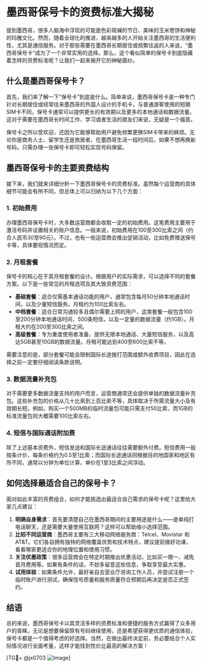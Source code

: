 # 墨西哥保号卡的资费标准大揭秘

提到墨西哥，很多人脑海中浮现的可能是色彩斑斓的节日、美味的玉米卷饼和神秘的玛雅文化。然而，随着全球化的推进，越来越多的人开始关注墨西哥的生活便利性，尤其是通信服务。对于那些需要在墨西哥长期居住或频繁往返的人来说，“墨西哥保号卡”成为了一个非常实用的选择。那么，这个看似简单的保号卡到底隐藏着怎样的资费标准呢？让我们一起来揭开它的神秘面纱。

## 什么是墨西哥保号卡？

首先，我们来了解一下“保号卡”到底是什么。简单来说，墨西哥保号卡是一种专门针对长期居住或经常往来墨西哥的外国人设计的手机卡。与普通游客使用的短期SIM卡不同，保号卡通常可以提供更长的有效期以及更多的本地通话和数据流量。这对于需要在墨西哥长时间工作、学习或者生活的朋友们来说，无疑是一个福音。

保号卡之所以受欢迎，还因为它能够帮助用户避免频繁更换SIM卡带来的麻烦。无论你是商务人士、留学生还是旅居者，在墨西哥生活一段时间后，如果不想再换新号码，只需办理一张保号卡即可轻松实现号码保留。

## 墨西哥保号卡的主要资费结构

接下来，我们就来详细分析一下墨西哥保号卡的资费标准。虽然每个运营商的具体细节可能会有所不同，但总体上可以归纳为以下几个方面：

### 1. 初始费用
办理墨西哥保号卡时，大多数运营商都会收取一定的初始费用。这笔费用主要用于激活号码并设置相关的账户信息。一般来说，初始费用在100至300比索之间（约合人民币30至90元）。不过，也有一些运营商会推出促销活动，比如免费赠送保号卡等，具体要视情况而定。

### 2. 月租套餐
保号卡的核心在于其月租套餐的设计。根据用户的实际需求，可以选择不同的套餐方案。以下是一些常见的月租选项及其大致资费范围：

- **基础套餐**：适合仅需基本通话功能的用户，通常包含每月50分钟本地通话时间，以及少量短信服务。月租约为100比索左右。
- **中档套餐**：适合日常沟通较多且偶尔需要上网的用户，这类套餐一般包含100至200分钟本地通话时间，500条短信，以及一定量的数据流量（约1GB）。月租大约在200至300比索之间。
- **高级套餐**：专为重度使用者准备，提供无限本地通话、大量短信服务，以及高达5GB甚至10GB的数据流量。月租可能达到400至600比索不等。

需要注意的是，部分套餐可能会限制国际长途拨打范围或额外收费项目，因此在选择之前一定要仔细阅读条款说明。

### 3. 数据流量补充包
对于需要更多数据流量支持的用户而言，运营商通常还会提供单独的数据流量补充包。这些补充包的价格从几十比索到上百比索不等，具体取决于所需流量大小及有效期长短。例如，购买一个500MB的临时流量包可能只需支付50比索，而1GB的标准流量包则大概需要100比索左右。

### 4. 短信与国际通话附加费
除了上述基本资费外，短信发送和国际长途通话往往需要额外付费。短信费用一般按条计价，每条价格约为0.5至1比索；而国际长途通话则根据目的地国家和地区有所不同，通常以分钟为单位计算，单价在1至3比索之间浮动。

## 如何选择最适合自己的保号卡？

面对如此丰富的资费组合，如何才能挑选出最适合自己需求的保号卡呢？这里给大家几点建议：

1. **明确自身需求**：首先要清楚自己在墨西哥期间的主要用途是什么——是单纯打电话聊天，还是需要大量使用互联网？这样可以帮助缩小选择范围。
2. **比较不同运营商**：墨西哥主要有三大移动网络服务商：Telcel、Movistar 和 AT&T。它们各自拥有独特的网络覆盖优势和技术特点，建议提前做好功课，看看哪家更适合你的地理位置和使用习惯。
3. **关注优惠政策**：很多运营商会在特定时期推出优惠活动，比如买一赠一、减免首月费用等。如果有条件的话，不妨多留意这些信息，争取享受最大实惠。
4. **试用体验**：如果条件允许，最好亲自去营业厅咨询工作人员，并尝试注册一个临时账户进行测试，确保信号质量和服务质量符合预期后再决定是否正式签约。

## 结语

总的来说，墨西哥保号卡以其灵活多样的资费标准和便捷的服务方式赢得了众多用户的青睐。无论是想要保留原有号码继续使用，还是希望获得更优质的通信体验，保号卡都是一个值得考虑的好选择。当然，在做出最终决定前，务必要结合个人实际情况进行全面考量，这样才能找到性价比最高的解决方案！

[TG💪+ @jx0703 ![Image](https://github.com/user-attachments/assets/dbca1d08-cadb-493c-b0ec-ad6f7a83f270)]